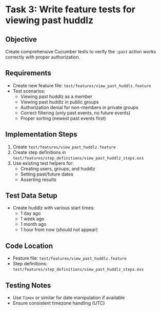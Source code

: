 # Task 3: Write feature tests for viewing past huddlz

## Objective
Create comprehensive Cucumber tests to verify the `:past` action works correctly with proper authorization.

## Requirements
- Create new feature file: `test/features/view_past_huddlz.feature`
- Test scenarios:
  - Viewing past huddlz as a member
  - Viewing past huddlz in public groups
  - Authorization denial for non-members in private groups
  - Correct filtering (only past events, no future events)
  - Proper sorting (newest past events first)

## Implementation Steps
1. Create `test/features/view_past_huddlz.feature`
2. Create step definitions in `test/features/step_definitions/view_past_huddlz_steps.exs`
3. Use existing test helpers for:
   - Creating users, groups, and huddlz
   - Setting past/future dates
   - Asserting results

## Test Data Setup
- Create huddlz with various start times:
  - 1 day ago
  - 1 week ago
  - 1 month ago
  - 1 hour from now (should not appear)

## Code Location
- Feature file: `test/features/view_past_huddlz.feature`
- Step definitions: `test/features/step_definitions/view_past_huddlz_steps.exs`

## Testing Notes
- Use `Timex` or similar for date manipulation if available
- Ensure consistent timezone handling (UTC)
